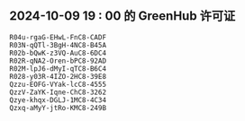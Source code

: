 ## 2024-10-09 19 : 00 的 GreenHub 许可证
```
R04u-rgaG-EHwL-FnC8-CADF
R03N-qQTl-3BgH-4NC8-B45A
R02b-bQwK-z3VQ-AuC8-6DC4
R02R-qNA2-Oren-bPC8-92AD
R02M-lpJ6-dMyI-qTC8-B6C4
R028-y03R-4IZO-2HC8-39E8
Qzzu-EOFG-VYak-lcC8-4555
QzzV-ZaYK-Iqne-ChC8-3262
Qzye-khqx-DGLJ-1MC8-4C34
Qzxq-aMyY-jtRo-KMC8-249B
```
